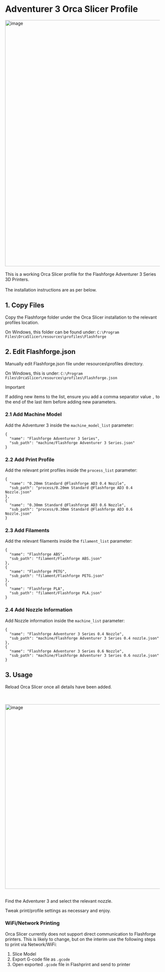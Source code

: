 # Adventurer 3 Orca Slicer Profile

<img width="800" alt="image" src="https://github.com/RikshaDriver/adventurer3-orcaslicer-profile/assets/5790757/ad5dcd8a-af04-412f-8314-64267fd806e0">
<br />
<br />
This is a working Orca Slicer profile for the Flashforge Adventurer 3 Series 3D Printers.
<br />
<br />
The installation instructions are as per below.


## 1. Copy Files

Copy the Flashforge folder under the Orca Slicer installation to the relevant profiles location.

On Windows, this folder can be found under: ```C:\Program Files\OrcaSlicer\resources\profiles\Flashforge```

## 2. Edit Flashforge.json

Manually edit Flashforge.json file under resources\profiles directory.

On Windows, this is under: ```C:\Program Files\OrcaSlicer\resources\profiles\Flashforge.json```

> [!IMPORTANT]
> If adding new items to the list, ensure you add a comma separator value ```,``` to the end of the last item before adding new parameters.


### 2.1 Add Machine Model

Add the Adventurer 3 inside the ```machine_model_list``` parameter:

```
{
  "name": "Flashforge Adventurer 3 Series",
  "sub_path": "machine/Flashforge Adventurer 3 Series.json"
}
```

### 2.2 Add Print Profile

Add the relevant print profiles inside the ```process_list``` parameter:

```
{
  "name": "0.20mm Standard @Flashforge AD3 0.4 Nozzle",
  "sub_path": "process/0.20mm Standard @Flashforge AD3 0.4 Nozzle.json"
},
{
  "name": "0.30mm Standard @Flashforge AD3 0.6 Nozzle",
  "sub_path": "process/0.30mm Standard @Flashforge AD3 0.6 Nozzle.json"
}
```

### 2.3 Add Filaments

Add the relevant filaments inside the ```filament_list``` parameter:

```
{
  "name": "Flashforge ABS",
  "sub_path": "filament/Flashforge ABS.json"
},
{
  "name": "Flashforge PETG",
  "sub_path": "filament/Flashforge PETG.json"
},
{
  "name": "Flashforge PLA",
  "sub_path": "filament/Flashforge PLA.json"
}
```

### 2.4 Add Nozzle Information

Add Nozzle information inside the ```machine_list``` parameter:

```
{
  "name": "Flashforge Adventurer 3 Series 0.4 Nozzle",
  "sub_path": "machine/Flashforge Adventurer 3 Series 0.4 nozzle.json"
},
{
  "name": "Flashforge Adventurer 3 Series 0.6 Nozzle",
  "sub_path": "machine/Flashforge Adventurer 3 Series 0.6 nozzle.json"
}
```


## 3. Usage

Reload Orca Slicer once all details have been added.

<br />
<br />
<img width="600" alt="image" src="https://github.com/RikshaDriver/adventurer3-orcaslicer-profile/assets/5790757/e3484c55-9e99-4bc4-b994-539b0e584235">
<br />
<br />

Find the Adventurer 3 and select the relevant nozzle.

Tweak print/profile settings as necessary and enjoy.


### WiFi/Network Printing

Orca Slicer currently does not support direct communication to Flashforge printers. This is likely to change, but on the interim use the following steps to print via Network/WiFi:

1. Slice Model
2. Export G-code file as ```.gcode```
3. Open exported ```.gcode``` file in Flashprint and send to printer
